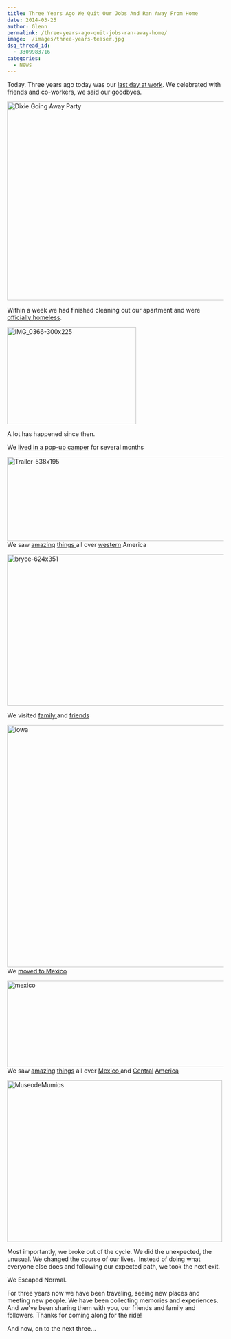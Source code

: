 ```yaml
---
title: Three Years Ago We Quit Our Jobs And Ran Away From Home
date: 2014-03-25
author: Glenn
permalink: /three-years-ago-quit-jobs-ran-away-home/
image:  /images/three-years-teaser.jpg
dsq_thread_id:
  - 3309983716
categories:
  - News
---
```

Today. Three years ago today was our [last day at work][1]. We celebrated with friends and co-workers, we said our goodbyes.

[<img class=" wp-image-3369 alignnone" src="http://vagabondians.com/wp-content/uploads/2011/04/2011-Texas-209.jpg" alt="Dixie Going Away Party" width="614" height="461" />][2]

Within a week we had finished cleaning out our apartment and were [officially homeless][3].

[<img class="size-full wp-image-2863 alignnone" src="http://vagabondians.com/wp-content/uploads/2011/04/IMG_0366.jpg" alt="IMG_0366-300x225" width="300" height="225" />][4]

A lot has happened since then.

We [lived in a pop-up camper][5] for several months

[<img class="size-full wp-image-2929 alignnone" src="http://vagabondians.com/wp-content/uploads/2011/05/Trailer.jpg" alt="Trailer-538x195" width="538" height="195" />][6]  
We saw [amazing][7] [things ][8]all over [western][9] America

[<img class="size-full wp-image-3072 alignnone" src="http://vagabondians.com/wp-content/uploads/2011/07/bryce.jpg" alt="bryce-624x351" width="624" height="351" />][10]

We visited [family ][11]and [friends][12]

[<img class="alignnone size-foundation-featured-image wp-image-3606" src="http://vagabondians.com/wp-content/uploads/2014/03/iowa.jpg" alt="iowa" width="750" height="562" />][13]  
We [moved to Mexico][14]

[<img class="alignnone size-full wp-image-1001" src="http://vagabondians.com/wp-content/uploads/2012/01/mexico.jpg" alt="mexico" width="539" height="200" />][15]  
We saw [amazing][16] [things][17] all over [Mexico ][18]and [Central][19] [America][20]

[<img class="alignnone size-full wp-image-1384" src="http://vagabondians.com/wp-content/uploads/2012/07/MuseodeMumios.jpg" alt="MuseodeMumios" width="500" height="375" />][21]

Most importantly, we broke out of the cycle. We did the unexpected, the unusual. We changed the course of our lives.  Instead of doing what everyone else does and following our expected path, we took the next exit.

We Escaped Normal.

For three years now we have been traveling, seeing new places and meeting new people. We have been collecting memories and experiences. And we've been sharing them with you, our friends and family and followers. Thanks for coming along for the ride!

And now, on to the next three...

 [1]: http://vagabondians.com/escaping-system/ "Escaping the System"
 [2]: http://vagabondians.com/wp-content/uploads/2011/04/2011-Texas-209.jpg
 [3]: http://vagabondians.com/homeless-living-car/ "We Are Homeless and Living in our Car"
 [4]: http://vagabondians.com/wp-content/uploads/2011/04/IMG_0366.jpg
 [5]: http://vagabondians.com/bigger-tent-wheels/ "A Bigger Tent – on Wheels"
 [6]: http://vagabondians.com/wp-content/uploads/2011/05/Trailer.jpg
 [7]: http://vagabondians.com/grand-canyon-north-rim/ "Grand Canyon – North Rim"
 [8]: http://vagabondians.com/grove-titans/ "Grove of Titans"
 [9]: http://vagabondians.com/yellowstone/ "Yellowstone"
 [10]: http://vagabondians.com/wp-content/uploads/2011/07/bryce.jpg
 [11]: http://vagabondians.com/glenn-2-0-2011-review/ "Glenn 2.0 – 2011 in Review"
 [12]: http://vagabondians.com/seattle/ "Seattle"
 [13]: http://vagabondians.com/wp-content/uploads/2014/03/iowa.jpg
 [14]: http://vagabondians.com/leavin-jet-plane/ "Well We’re Leavin’ on a Jet Plane…"
 [15]: http://vagabondians.com/wp-content/uploads/2012/01/mexico.jpg
 [16]: http://vagabondians.com/death-and-beyond-in-guanajuato-mexico/ "Death and Beyond in Guanajuato, Mexico"
 [17]: http://vagabondians.com/jungle-ancients-yaxchilan-bonampak/ "Jungle Ancients:  Yaxchilan, Bonampak"
 [18]: http://vagabondians.com/happy-year-times-awastin/ "Happy New Year! Time’s A’wastin’!"
 [19]: http://vagabondians.com/grand-tour-of-the-islets-granada-nicaragua/ "Grand Tour of the Islets, Granada, Nicaragua"
 [20]: http://vagabondians.com/saripiqui-canopy-tour/ "Saripiqui River and Canopy Tour, Costa Rica"
 [21]: http://vagabondians.com/wp-content/uploads/2012/07/MuseodeMumios.jpg
